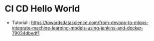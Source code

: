 # CI CD Hello World

- Tutorial : https://towardsdatascience.com/from-devops-to-mlops-integrate-machine-learning-models-using-jenkins-and-docker-79034dbedf1